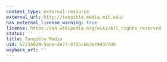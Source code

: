```yaml
---
content_type: external-resource
external_url: http://tangible.media.mit.edu/
has_external_license_warning: true
license: https://en.wikipedia.org/wiki/All_rights_reserved
status: ''
title: Tangible Media
uid: b7236029-5eae-4e77-9705-663ec94397d0
wayback_url: ''
---
```

